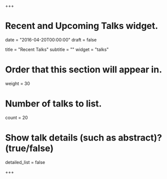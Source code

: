 +++
# Recent and Upcoming Talks widget.

date = "2016-04-20T00:00:00"
draft = false

title = "Recent Talks"
subtitle = ""
widget = "talks"

# Order that this section will appear in.
weight = 30

# Number of talks to list.
count = 20

# Show talk details (such as abstract)? (true/false)
detailed_list = false

+++

